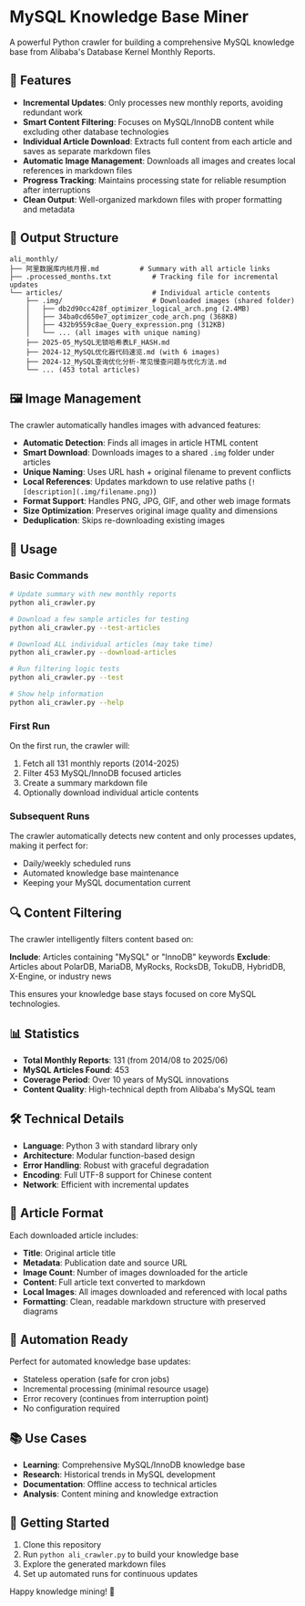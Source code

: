 # MySQL Knowledge Base Miner

A powerful Python crawler for building a comprehensive MySQL knowledge base from Alibaba's Database Kernel Monthly Reports.

## 🎯 Features

- **Incremental Updates**: Only processes new monthly reports, avoiding redundant work
- **Smart Content Filtering**: Focuses on MySQL/InnoDB content while excluding other database technologies
- **Individual Article Download**: Extracts full content from each article and saves as separate markdown files
- **Automatic Image Management**: Downloads all images and creates local references in markdown files
- **Progress Tracking**: Maintains processing state for reliable resumption after interruptions
- **Clean Output**: Well-organized markdown files with proper formatting and metadata

## 📁 Output Structure

```
ali_monthly/
├── 阿里数据库内核月报.md          # Summary with all article links
├── .processed_months.txt          # Tracking file for incremental updates
└── articles/                      # Individual article contents
    ├── .img/                      # Downloaded images (shared folder)
    │   ├── db2d90cc428f_optimizer_logical_arch.png (2.4MB)
    │   ├── 34ba0cd650e7_optimizer_code_arch.png (368KB)
    │   ├── 432b9559c8ae_Query_expression.png (312KB)
    │   └── ... (all images with unique naming)
    ├── 2025-05_MySQL无锁哈希表LF_HASH.md
    ├── 2024-12_MySQL优化器代码速览.md (with 6 images)
    ├── 2024-12_MySQL查询优化分析-常见慢查问题与优化方法.md
    └── ... (453 total articles)
```

## 🖼️ Image Management

The crawler automatically handles images with advanced features:

- **Automatic Detection**: Finds all images in article HTML content
- **Smart Download**: Downloads images to a shared `.img` folder under articles
- **Unique Naming**: Uses URL hash + original filename to prevent conflicts
- **Local References**: Updates markdown to use relative paths (`![description](.img/filename.png)`)
- **Format Support**: Handles PNG, JPG, GIF, and other web image formats
- **Size Optimization**: Preserves original image quality and dimensions
- **Deduplication**: Skips re-downloading existing images

## 🚀 Usage

### Basic Commands

```bash
# Update summary with new monthly reports
python ali_crawler.py

# Download a few sample articles for testing
python ali_crawler.py --test-articles

# Download ALL individual articles (may take time)
python ali_crawler.py --download-articles

# Run filtering logic tests
python ali_crawler.py --test

# Show help information
python ali_crawler.py --help
```

### First Run
On the first run, the crawler will:
1. Fetch all 131 monthly reports (2014-2025)
2. Filter 453 MySQL/InnoDB focused articles
3. Create a summary markdown file
4. Optionally download individual article contents

### Subsequent Runs
The crawler automatically detects new content and only processes updates, making it perfect for:
- Daily/weekly scheduled runs
- Automated knowledge base maintenance
- Keeping your MySQL documentation current

## 🔍 Content Filtering

The crawler intelligently filters content based on:

**Include**: Articles containing "MySQL" or "InnoDB" keywords
**Exclude**: Articles about PolarDB, MariaDB, MyRocks, RocksDB, TokuDB, HybridDB, X-Engine, or industry news

This ensures your knowledge base stays focused on core MySQL technologies.

## 📊 Statistics

- **Total Monthly Reports**: 131 (from 2014/08 to 2025/06)
- **MySQL Articles Found**: 453
- **Coverage Period**: Over 10 years of MySQL innovations
- **Content Quality**: High-technical depth from Alibaba's MySQL team

## 🛠 Technical Details

- **Language**: Python 3 with standard library only
- **Architecture**: Modular function-based design
- **Error Handling**: Robust with graceful degradation
- **Encoding**: Full UTF-8 support for Chinese content
- **Network**: Efficient with incremental updates

## 📝 Article Format

Each downloaded article includes:
- **Title**: Original article title
- **Metadata**: Publication date and source URL
- **Image Count**: Number of images downloaded for the article
- **Content**: Full article text converted to markdown
- **Local Images**: All images downloaded and referenced with local paths
- **Formatting**: Clean, readable markdown structure with preserved diagrams

## 🔄 Automation Ready

Perfect for automated knowledge base updates:
- Stateless operation (safe for cron jobs)
- Incremental processing (minimal resource usage)
- Error recovery (continues from interruption point)
- No configuration required

## 📚 Use Cases

- **Learning**: Comprehensive MySQL/InnoDB knowledge base
- **Research**: Historical trends in MySQL development
- **Documentation**: Offline access to technical articles
- **Analysis**: Content mining and knowledge extraction

## 🎉 Getting Started

1. Clone this repository
2. Run `python ali_crawler.py` to build your knowledge base
3. Explore the generated markdown files
4. Set up automated runs for continuous updates

Happy knowledge mining! 🚀
